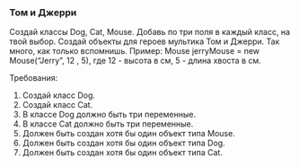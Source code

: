 
### Том и Джерри

Создай классы Dog, Cat, Mouse. Добавь по три поля в каждый класс, на твой выбор. Создай объекты для героев мультика Том и Джерри. Так много, как только вспомнишь.
Пример:
Mouse jerryMouse = new Mouse(“Jerry”, 12 , 5), где 12 - высота в см, 5 - длина хвоста в см.


Требования:
1.	Создай класс Dog.
2.	Создай класс Cat.
3.	В классе Dog должно быть три переменные.
4.	В классе Cat должно быть три переменные.
5.	Должен быть создан хотя бы один объект типа Mouse.
6.	Должен быть создан хотя бы один объект типа Dog.
7.	Должен быть создан хотя бы один объект типа Cat.


